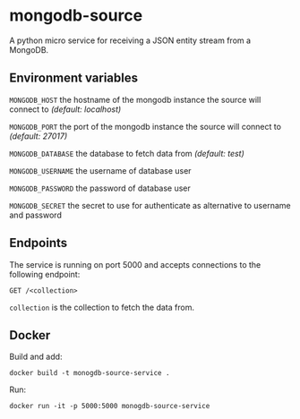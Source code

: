 # mongodb-source
 A python micro service for receiving a JSON entity stream from a MongoDB.

## Environment variables

`MONGODB_HOST` the hostname of the mongodb instance the source will connect
  to _(default: localhost)_

`MONGODB_PORT` the port of the mongodb instance the source will connect to
  _(default: 27017)_

`MONGODB_DATABASE` the database to fetch data from _(default: test)_

`MONGODB_USERNAME` the username of database user

`MONGODB_PASSWORD` the password of database user

`MONGODB_SECRET` the secret to use for authenticate as alternative to username and password

## Endpoints
The service is running on port 5000 and accepts connections to the following
endpoint:

    GET /<collection>

`collection` is the collection to fetch the data from.

## Docker

Build and add:

    docker build -t monogdb-source-service .

Run:

    docker run -it -p 5000:5000 monogdb-source-service

